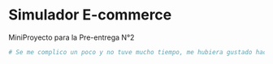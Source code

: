 # Simulador E-commerce

MiniProyecto para la Pre-entrega N°2

```bash
# Se me complico un poco y no tuve mucho tiempo, me hubiera gustado hacer una funcion para ordenarlos y para agregar stock tambien